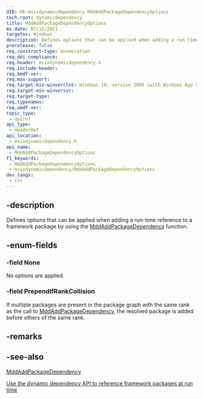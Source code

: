 ```yaml
---
UID: NE:msixdynamicdependency.MddAddPackageDependencyOptions
tech.root: dynamicdependency
title: MddAddPackageDependencyOptions
ms.date: 07/15/2021 
targetos: Windows
description: Defines options that can be applied when adding a run-time reference to a framework package by using the MddAddPackageDependency function.
prerelease: false
req.construct-type: enumeration
req.ddi-compliance: 
req.header: msixdynamicdependency.h
req.include-header: 
req.kmdf-ver: 
req.max-support: 
req.target-min-winverclnt: Windows 10, version 1809 (with Windows App SDK 1.0 Preview 1 or later)
req.target-min-winversvr: 
req.target-type: 
req.typenames: 
req.umdf-ver: 
topic_type:
 - apiref
api_type:
 - HeaderDef
api_location:
 - msixdynamicdependency.h
api_name:
 - MddAddPackageDependencyOptions
f1_keywords:
 - MddAddPackageDependencyOptions
 - msixdynamicdependency/MddAddPackageDependencyOptions
dev_langs:
 - c++
---
```


## -description

Defines options that can be applied when adding a run-time reference to a framework package by using the [MddAddPackageDependency](nf-msixdynamicdependency-mddaddpackagedependency.md) function.

## -enum-fields

### -field None

No options are applied.

### -field PrependIfRankCollision

If multiple packages are present in the package graph with the same rank as the call to [MddAddPackageDependency](nf-msixdynamicdependency-mddaddpackagedependency.md), the resolved package is added before others of the same rank.

## -remarks

## -see-also

[MddAddPackageDependency](nf-msixdynamicdependency-mddaddpackagedependency.md)

[Use the dynamic dependency API to reference framework packages at run time](/windows/apps/desktop/modernize/framework-packages/use-the-dynamic-dependency-api)
